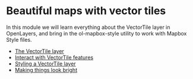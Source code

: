 # Beautiful maps with vector tiles

In this module we will learn everything about the VectorTile layer in OpenLayers, and bring in the ol-mapbox-style utility to work with Mapbox Style files.

* [The VectorTile layer](map.md)
* [Interact with VectorTile features](interact.md)
* [Styling a VectorTile layer](ugly.md)
* [Making things look bright](bright.md)
